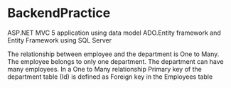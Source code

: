 # BackendPractice

ASP.NET MVC 5 application using data model ADO.Entity framework and Entity Framework using SQL Server

<p>The relationship between employee and the department is One to Many. The employee belongs to only one department. The department can have many employees. In a One to Many relationship Primary key of the department table (Id) is defined as Foreign key in the Employees table</p>

